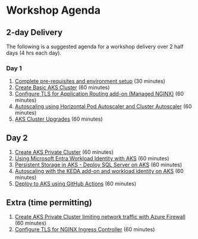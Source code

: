 # Workshop Agenda

## 2-day Delivery

The following is a suggested agenda for a workshop delivery over 2 half days (4 hrs each day).

### Day 1

1. [Complete pre-requisites and environment setup](environment-setup.md) (30 minutes)
1. [Create Basic AKS Cluster](aks-basic-cluster.md) (60 minutes)
1. [Configure TLS for Application Routing add-on (Managed NGINX)](aks-tls-app-routing.md) (60 minutes)
1. [Autoscaling using Horizontal Pod Autoscaler and Cluster Autoscaler](aks-cluster-autoscaler.md) (60 minutes)
1. [AKS Cluster Upgrades](aks-cluster-upgrade.md) (60 minutes)

## Day 2

1. [Create AKS Private Cluster](aks-private-cluster.md) (60 minutes)
1. [Using Microsoft Entra Workload Identity with AKS](aks-workload-identity.md) (60 minutes)
1. [Persistent Storage in AKS - Deploy SQL Server on AKS](aks-storage-sql.md) (60 minutes)
1. [Autoscaling with the KEDA add-on and workload identity on AKS](aks-keda-scaler.md) (60 minutes)
1. [Deploy to AKS using GitHub Actions](aks-github-deploy.md) (60 minutes)

## Extra (time permitting)

1. [Create AKS Private Cluster limiting network traffic with Azure Firewall](aks-private-cluster-firewall.md) (60 minutes)
1. [Configure TLS for NGINX Ingress Controller](aks-tls-nginx-ingress.md) (60 minutes)

